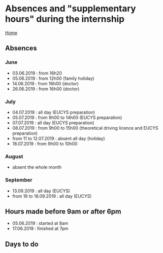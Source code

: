 # Absences and "supplementary hours" during the internship

[Home](../../README.md)

## Absences

### June

- 03.06.2019 : from 16h20
- 05.06.2019 : from 12h00 (family holiday)
- 14.06.2019 : from 16h00 (doctor)
- 26.06.2019 : from 16h00 (doctor)

### July

- 04.07.2019 : all day (EUCYS preparation)
- 05.07.2019 : from 9h00 to 14h00 (EUCYS preparation)
- 07.07.2019 : all day (EUCYS preparation)
- 08.07.2019 : from 9h00 to 15h00 (theoretical driving licence and EUCYS preparation)
- from 11 to 12.07.2019 : absent all day (holiday)
- 18.07.2019 : from 9h00 to 10h00

### August

- absent the whole month

### September

- 13.09.2019 : all day (EUCYS)
- from 16 to 18.09.2019 : all day (EUCYS)

## Hours made before 9am or after 6pm

- 05.06.2019 : started at 8am
- 17.06.2019 : finished at 7pm

## Days to do
